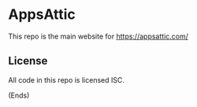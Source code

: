 # AppsAttic #

This repo is the main website for https://appsattic.com/

## License ##

All code in this repo is licensed ISC.

(Ends)
